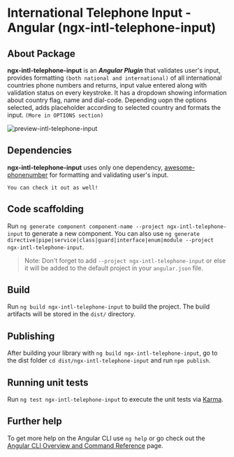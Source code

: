 # International Telephone Input - Angular (ngx-intl-telephone-input)

## About Package

**ngx-intl-telephone-input** is an **_Angular Plugin_** that validates user's input, provides formatting `(both national and international)` of all international countries phone numbers and returns, input value entered along with validation status on every keystroke. It has a dropdown showing information about country flag, name and dial-code. Depending uopn the options selected, adds placeholder according to selected country and formats the input. `(More in OPTIONS section)`

![preview-intl-telephone-input](https://user-images.githubusercontent.com/71649242/190262842-94e5d702-e519-470d-818c-b08172ea8ee5.PNG)

## Dependencies

**ngx-intl-telephone-input** uses only one dependency, [awesome-phonenumber](https://www.npmjs.com/package/awesome-phonenumber) for formatting and validating user's input.

`You can check it out as well!`

## Code scaffolding

Run `ng generate component component-name --project ngx-intl-telephone-input` to generate a new component. You can also use `ng generate directive|pipe|service|class|guard|interface|enum|module --project ngx-intl-telephone-input`.

> Note: Don't forget to add `--project ngx-intl-telephone-input` or else it will be added to the default project in your `angular.json` file.

## Build

Run `ng build ngx-intl-telephone-input` to build the project. The build artifacts will be stored in the `dist/` directory.

## Publishing

After building your library with `ng build ngx-intl-telephone-input`, go to the dist folder `cd dist/ngx-intl-telephone-input` and run `npm publish`.

## Running unit tests

Run `ng test ngx-intl-telephone-input` to execute the unit tests via [Karma](https://karma-runner.github.io).

## Further help

To get more help on the Angular CLI use `ng help` or go check out the [Angular CLI Overview and Command Reference](https://angular.io/cli) page.
